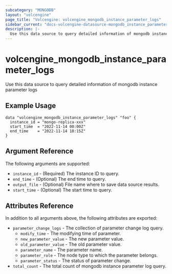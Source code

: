 ```yaml
---
subcategory: "MONGODB"
layout: "volcengine"
page_title: "Volcengine: volcengine_mongodb_instance_parameter_logs"
sidebar_current: "docs-volcengine-datasource-mongodb_instance_parameter_logs"
description: |-
  Use this data source to query detailed information of mongodb instance parameter logs
---
```

# volcengine_mongodb_instance_parameter_logs
Use this data source to query detailed information of mongodb instance parameter logs
## Example Usage
```hcl
data "volcengine_mongodb_instance_parameter_logs" "foo" {
  instance_id = "mongo-replica-xxx"
  start_time  = "2022-11-14 00:00Z"
  end_time    = "2022-11-14 18:15Z"
}
```
## Argument Reference
The following arguments are supported:
* `instance_id` - (Required) The instance ID to query.
* `end_time` - (Optional) The end time to query.
* `output_file` - (Optional) File name where to save data source results.
* `start_time` - (Optional) The start time to query.

## Attributes Reference
In addition to all arguments above, the following attributes are exported:
* `parameter_change_logs` - The collection of parameter change log query.
    * `modify_time` - The modifying time of parameter.
    * `new_parameter_value` - The new parameter value.
    * `old_parameter_value` - The old parameter value.
    * `parameter_name` - The parameter name.
    * `parameter_role` - The node type to which the parameter belongs.
    * `parameter_status` - The status of parameter change.
* `total_count` - The total count of mongodb instance parameter log query.


